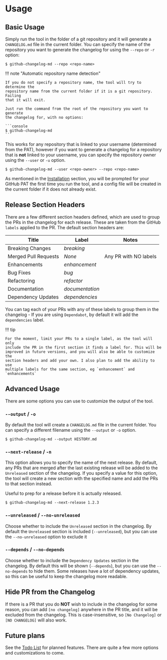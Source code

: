 # Usage

## Basic Usage

Simply run the tool in the folder of a git repository and it will generate a
`CHANGELOG.md` file in the current folder. You can specify the name of the
repository you want to generate the changelog for using the `--repo` or `-r`
option:

```console
$ github-changelog-md --repo <repo-name>
```

!!! note "Automatic repository name detection"

    If you do not specify a repository name, the tool will try to determine the
    repository name from the current folder if it is a git repository. Failing
    that it will exit.

    Just run the command from the root of the repository you want to generate
    the changelog for, with no options:

    ```console
    $ github-changelog-md
    ```

This works for any repository that is linked to your username (determined from
the PAT), however if you want to generate a changelog for a repository that is
**not** linked to your username, you can specify the repository owner using the
`--user` or `-u` option.

```console
$ github-changelog-md --user <repo-owner> --repo <repo-name>
```

As mentioned in the [Installation](installation.md) section, you will be
prompted for your GitHub PAT the first time you run the tool, and a config
file will be created in the current folder if it does not already exist.

## Release Section Headers

There are a few different section headers defined, which are used to group the
PRs in the changelog for each release. These are taken from the GitHub `labels`
applied to the PR. The default section headers are:

| **Title**            | **Label**       | **Notes**             |
|----------------------|-----------------|-----------------------|
| Breaking Changes     |      _breaking_ |                       |
| Merged Pull Requests |          _None_ | Any PR with NO labels |
| Enhancements         |   _enhancement_ |                       |
| Bug Fixes            |           _bug_ |                       |
| Refactoring          |      _refactor_ |                       |
| Documentation        | _documentation_ |                       |
| Dependency Updates   |  _dependencies_ |                       |

You can tag each of your PRs with any of these labels to group them in the
changelog - If you are using `Dependabot`, by default it will add the
`dependencies` label.

!!! tip

    For the moment, limit your PRs to a single label, as the tool will only
    include the PR in the first section it finds a label for. This will be
    improved in future versions, and you will also be able to customize the
    section headers and add your own. I also plan to add the ability to use
    multiple labels for the same section, eg `enhancement` and `enhancements`

## Advanced Usage

There are some options you can use to customize the output of the tool.

### `--output` / `-o`

By default the tool will create a `CHANGELOG.md` file in the current folder. You
can specify a different filename using the `--output` or `-o` option.

```console
$ github-changelog-md --output HISTORY.md
```

### `--next-release` / `-n`

This option allows you to specify the name of the next release. By default, any
PRs that are merged after the last existing release will be added to the
`Unreleased` section of the changelog. If you specify a value for this option,
the tool will create a new section with the specified name and add the PRs to
that section instead.

Useful to prep for a release before it is actually released.

```console
$ github-changelog-md --next-release 1.2.3
```

### `--unreleased` / `--no-unreleased`

Choose whether to include the `Unreleased` section in the changelog. By default
the `Unreleased` section is included (`--unreleased`), but you can use the
`--no-unreleased` option to exclude it

### `--depends` / `--no-depends`

Choose whether to include the `Dependency Updates` section in the changelog. By
default this will be shown (`--depends`), but you can use the `--no-depends` to
hide them. Some releases have a lot of dependency updates, so this can be useful
to keep the changelog more readable.

## Hide PR from the Changelog

If there is a PR that you do **NOT** wish to include in the changelog for some
reason, you can add `[no changelog]` anywhere in the PR title, and it will be
excluded from the changelog. This is case-insensitive, so `[No Changelog]` or
`[NO CHANGELOG]` will also work.

## Future plans

See the [Todo List](todo_list.md) for planned features. There are quite a few
more options and customizations to come.
